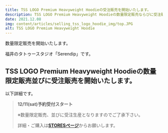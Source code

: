 ```yaml
---
title: TSS LOGO Premium Heavyweight Hoodieの受注販売を開始いたします。
description: TSS LOGO Premium Heavyweight Hoodieの数量限定販売ならびに受注販売を開始いたします。
date: 2021.12.08
img: content/articles/selling_tss_logo_hoodie_img/top.JPG
alt: TSS LOGO Premium Heavyweight Hoodie
---
```


数量限定販売を開始いたします。

福井のタトゥースタジオ「Serendip」です。

## TSS LOGO Premium Heavyweight Hoodieの数量限定販売並びに受注販売を開始いたします。
以下詳細です。

> **12/11(sat)予約受付スタート**
>
> ※数量限定販売、並びに受注生産となりますのでご了承下さい。 
>
>
> 詳細・ご購入は[**STORESページ**](https://tatoostudioserendip.stores.jp/items/61b05f23c7258665df120415)からお願いします。
